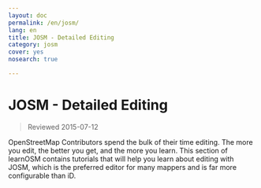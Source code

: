 ```yaml
---
layout: doc
permalink: /en/josm/
lang: en
title: JOSM - Detailed Editing
category: josm
cover: yes
nosearch: true

---
```


JOSM - Detailed Editing
================

> Reviewed 2015-07-12  

OpenStreetMap Contributors spend the bulk of their time editing. The more you
edit, the better you get, and the more you learn. This section of learnOSM
contains tutorials that will help you learn about editing with JOSM, which is the preferred editor for many mappers and is far more configurable than iD.
